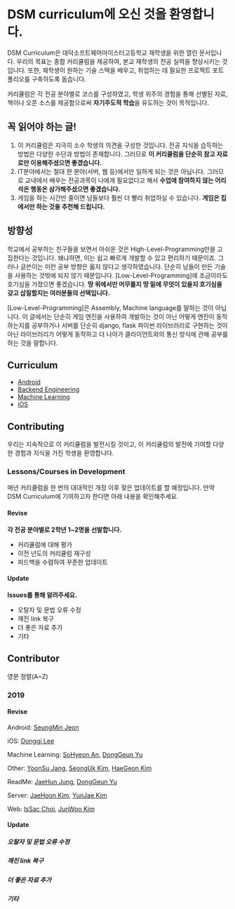 # DSM curriculum에 오신 것을 환영합니다.

DSM Curriculum은 대덕소프트웨어마이스터고등학교 재학생을 위한 열린 문서입니다. 우리의 목표는 종합 커리큘럼을 제공하여, 본교 재학생의 전공 실력을 향상시키는 것입니다. 또한, 재학생이 원하는 기술 스택을 배우고, 취업하는 데 필요한 프로젝트 포트폴리오를 구축하도록 돕습니다.

커리큘럼은 각 전공 분야별로 코스를 구성하였고, 학생 위주의 경험을 통해 선별된 자료, 책이나 오픈 소스를 제공함으로써 **자기주도적 학습**을 유도하는 것이 목적입니다.

## 꼭 읽어야 하는 글!
1. 이 커리큘럼은 지극히 소수 학생의 의견을 구성한 것입니다. 전공 지식을 습득하는 방법은 다양한 수단과 방법이 존재합니다. 그러므로 **이 커리큘럼을 단순히 참고 자료로만 이용해주셨으면 좋겠습니다.**
2. IT분야에서는 절대 한 분야(서버, 웹 등)에서만 일하게 되는 것은 아닙니다. 그러므로 교내에서 배우는 전공과목이 나에게 필요없다고 해서 **수업에 참여하지 않는 어리석은 행동은 삼가해주셨으면 좋겠습니다.**
3. 게임을 하는 시간만 줄이면 남들보다 훨씬 더 빨리 취업하실 수 있습니다. **게임은 집에서만 하는 것을 추천해 드립니다.**

## 방향성
학교에서 공부하는 친구들을 보면서 아쉬운 것은 High-Level-Programming만을 고집한다는 것입니다. 왜냐하면, 이는 쉽고 빠르게 개발할 수 있고 편리하기 때문이죠. 그러나 글쓴이는 이런 공부 방향은 옳지 않다고 생각하였습니다. 단순히 남들이 만든 기술을 사용하는 것밖에 되지 않기 때문입니다. [Low-Level-Programming]에 조금이라도 호기심을 가졌으면 좋겠습니다. **땅 위에서만 머무를지 땅 밑에 무엇이 있을지 호기심을 갖고 삽질할지는 여러분들의 선택입니다.**

[Low-Level-Programming]은 Assembly, Machine language를 말하는 것이 아닙니다. 이 글에서는 단순히 게임 엔진을 사용하여 개발하는 것이 아닌 어떻게 엔진이 동작하는지를 공부하거나 서버를 단순히 django, flask 파이썬 라이브러리로 구현하는 것이 아닌 라이브러리가 어떻게 동작하고 더 나아가 클라이언트와의 통신 방식에 관해 공부를 하는 것을 말합니다.

## Curriculum
- [Android](https://github.com/ilovedsm/dsm-curriculum/blob/master/Android/README.md)
- [Backend Engineering](https://github.com/ilovedsm/dsm-curriculum/tree/master/Backend%20Engineering/README.md)
- [Machine Learning](https://github.com/ilovedsm/dsm-curriculum/blob/master/Machine%20Learning/README.md)
- [iOS](https://github.com/ilovedsm/dsm-curriculum/blob/master/iOS/DSM_iOS_Baseline.md)

## Contributing

우리는 지속적으로 이 커리큘럼을 발전시킬 것이고, 이 커리큘럼의 발전에 기여할 다양한 경험과 지식을 가진 학생을 환영합니다. 

### Lessons/Courses in Development

매년 커리큘럼을 한 번의 대대적인 개정 이후 잦은 업데이트를 할 예정입니다. 만약 DSM Curriculum에 기여하고자 한다면 아래 내용을 확인해주세요.

#### Revise

**각 전공 분야별로 2학년 1~2명을 선발합니다.**

- 커리큘럼에 대해 평가
- 이전 년도의 커리큘럼 재구성
- 피드백을 수렴하여 꾸준한 업데이트


#### Update

**Issues를 통해 알려주세요.**

- 오탈자 및 문법 오류 수정
- 깨진 link 복구
- 더 좋은 자료 추가
- 기타



## Contributor

영문 정렬(A~Z)

### 2019

#### Revise

Android: [SeungMin Jeon](https://github.com/nwar-Jeon)

iOS: [Donggi Lee](https://github.com/donkyey)

Machine Learning: [SoHyeon An](https://github.com/sleepyeePanda), [DongGeun Yu](https://github.com/Yudonggeun)

Other: [YoonSu Jang](https://github.com/YoonSu03), [SeongUk Kim](https://github.com/kimsos0723), [HaeGeon Kim](https://github.com/KamiPer)

ReadMe: [JaeHun Jung](https://github.com/littlemenu), [DongGeun Yu](https://github.com/Yudonggeun)

Server: [JaeHoon Kim](https://github.com/by09115), [YunJae Kim](https://github.com/miraedbswo)

Web: [IsSac Choi](https://github.com/leafcis), [JunWoo Kim](https://github.com/junu126)


#### Update

##### 오탈자 및 문법 오류 수정

##### 깨진 link 복구

##### 더 좋은 자료 추가

##### 기타
